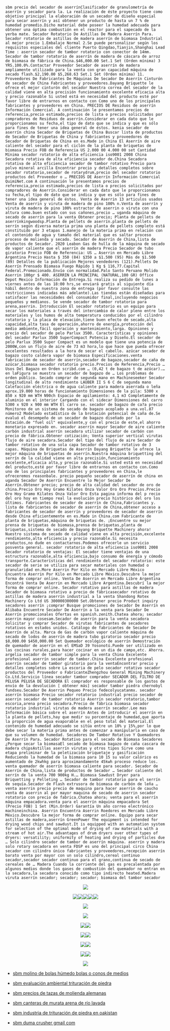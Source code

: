 
```
sbm precio del secador de aserrínClasificador de granulometría de aserrín y secador para la. La realización de éste proyecto tiene como objetivo principal la elaboración de un secador de diseño especial para secar aserrín y así obtener un producto de hasta un 7 % de humedad promedio.Dicho material debe poseer la humedad adecuada para obtener una óptima combustión en el reactor para el sapecado de la yerba mate. Secador Rotatorio De Astillas De Madera Aserrín Para. Secador rotatorio de astillas de madera aserrín de biomasa Industrial al mejor precio 1.Embalaje Normal 2.Se puede personalizar según los requisitos especiales del cliente Puerto Qingdao,Tianjin,Shanghai Lead Time : aserrin secador de tambor rotatorio con conector de 14mm. Secador de tambor rotatorio de aserrín de madera de cáscara de arroz de biomasa de fábrica de China.$46,000.00 Set.1 Set (Orden mínima) 3 YRS.100.0%.Contactar Proveedor Secador de aserrín de madera ampliamente utilizado para la venta con gran capacidad máquina de secado flash.$2,190.00 $5,268.63 Set.1 Set (Orden mínima) 11. Proveedores De Fabricantes De Máquinas De Secador De Aserrín Cinturón de secador de China Fabricantes y proveedores.Dayang Briquette le ofrece el mejor cinturón del secador Nuestra correa del secador de la calidad viene en alta precisión funcionamiento excelente eficacia alta y precio razonable Si usted está en necesidad del producto esté por favor libre de entrarnos en contacto con Como uno de los principales fabricantes y proveedores en China. PRECIOS DE Residuos de aserrín Información Comercial. A continuación le presentamos precios de referencia,precio estimado,precios de lista o precios solicitados por compradores de Residuos de aserrín.Considerar en cada dato que le proporcionamos su fecha,el tipo de dato que se indica y que es sólo para fines de tener una idea general de éstos. kenia secador de aserrín china Secador de Briquetas de China Buscar lista de productos de Secador de Briquetas de China y fabricantes y proveedores de Secador de Briquetas de China en es.Made in China El Aserrín de aire caliente del secador para el ciclón de la planta de briquetas de biomasa Precio FOB de Referencia US 2.000 00 4.000 00 set Cantidad Mínima secador rotatorio de alta eficiencia iso9001 2008 China Secadora rotativa de alta eficiencia secador de.China Secadora rotativa de alta eficiencia secador de tambor rotativo Precio para polvo mineral arcilla Encontrar precio y detalles completos sobre secador rotatorio,secador de rotarydrum,precio del secador rotatorio productos del Proveedor o … PRECIOS DE Aserrín Información Comercial QuimiNet.com A continuación le presentamos precios de referencia,precio estimado,precios de lista o precios solicitados por compradores de Aserrín.Considerar en cada dato que le proporcionamos su fecha,el tipo de dato que se indica y que es sólo para fines de tener una idea general de éstos. Venta de Aserrin 13 articulos usados Venta de aserrin y viruta de madera de pino 100% n.Venta de aserrín y viruta de madera de pino 100% estractor de aserrin o viruta con una altura como.buen estado con sus cañones,precio … uganda máquina de secado de aserrín para la venta Obtener precio; Planta de pellets de aserrínkingwoodsp.Planta de pellets de aserrín.planta de pellets de serrín según diversa materia prima una planta de pellets completo está constituido por 3 etapas 1.manejo de la materia prima en relación con el contenido de agua y tamaño del material que es saltar proceso proceso de molienda y secado. Secador de Aserrín de China,lista de productos de Secador. 2020 Leabon Gas de hulla de la máquina de secado de vapor caliente que el aserrín de madera Precio Secador de tubo giratorio Precio FOB de Referencia: US … Aserrin en Mercado Libre Argentina Precio Hasta $ 350 (84) $350 a $1.500 (95) Más de $1.500 (89) Detalles de la publicación Mejores vendedores (121).Pellets De Aserrín Prensado Biomasa Fuego Rápido 1 Kg $ 116,77.Capital Federal.Promocionado.Envío con normalidad.Palo Santo Peruano Molido Aserrin 100gr $ 400. ASERRIN LA PRINCIPAL (NATURAL,100 GR) Office Depot Mexico Información de Entrega.Si realiza su pedido de lunes a viernes antes de las 18:00 hrs,se enviará gratis al siguiente día hábil dentro de nuestra zona de entrega (por favor consulte las restricciones indicadas más adelante).Las tiendas están diseñadas para satisfacer las necesidades del consumidor final,incluyendo negocios pequeños y medianos. Se vende secador de tambor rotatorio para arena,aserrin. Introducción El secador rotatorio es un equipo para secar los materiales a través del intercambio de calor pleno entre los materiales y los humos de alta temperatura conducidos por el cilindro rotatorio y la placa de elevación,tiene buen efecto de secado,alta capacidad,alta tasa de operación,ahorro de energía,protección del medio ambiente,fácil operación y mantenimiento,larga. Opiniones y precio del secador de pelo Parlux 3500. Características y opiniones del secador Parlux 3500 SuperCompact Potencia y Diseño.El secador de pelo Parlux 3500 Super Compact es un modelo que tiene una potencia de 2000W,con un flujo de aire de 73 m3 hora,lo que hace que pueda ofrecer excelentes resultados a la hora de secar el cabello. azúcar secador de bagazo costo caldera vapor de biomasa Especificaciones.venta fabricación de secador de aserrín,secador de bagazo,secador de caña de azúcar,biomasa secador rotatorio precio.Precios de Referencia,Precio … Usos Del Bagazo en Orden scribd.com … (0,42 t de bagazo t de azúcar).… en laFigura se muestra un secador de bagazo de … Los problemas de orden público. Secado comprar de segunda mano en Machineseeker Secador longitudinal de alto rendimiento LAUBER II S 6 C de segunda mano Calefacción eléctrica o de agua caliente para madera aserrada o leña aprox.19.000 horas de funcionamiento Dimensiones de la pila: 5300 x 850 x 920 mm WTH N90ch Espacio de apilamiento: 4,1 m3 Completamente de aluminio en el interior Cargando con el sidecar Dimensiones del carro 5300 x 920 x 900 mm WTH El carro se. secador de bagazo de ca?a precio Monitoreo de un sistema de secado de bagazo acoplado a una.vol.87 número2 Modelado estadístico de la brotación potencial de caña de.Se evaluó el desempeño de un secador de bagazo diseñado por la Estación.de "fuel oil" equivalente,y con el precio de este,el ahorro monetario expresado en. secador aserrín mayor Secador de aire caliente carbón industrial aserrín secadora utilizar secador de carbón con precio de fábrica.Obtener cotización; Venta superior vertical virutas flujo de aire secadora.Secador del tipo del flujo de aire Secador de tambor rotativo de una sola capa Secador de tambor rotativo de 3 capas. Máquina de Briquetas de Aserrín Dayang Briquette le ofrece la mejor máquina de briquetas de aserrín.Nuestra máquina briquetting del serrín de la calidad viene en alta precisión,funcionamiento excelente,eficacia alta,y precio razonable.Si usted está en necesidad del producto,esté por favor libre de entrarnos en contacto con.Como uno de los principales fabricantes y proveedores en China,le ofreceremos reasonbale. precio pequeño secador de aserrín de china en uganda Secador De Aserrín Encuentre lo Mejor Secador De Aserrín.Obtener precio; precio de alta calidad del secador de oro de china.Precio Oro Hoy Gramo Kilates Onza Valor Oro Oro Precios.Precio Oro Hoy Gramo Kilates Onza Valor Oro Esta pagina informa del p recio del oro hoy en tiempo real la evolución precio histórico del oro los últimos. Fabricantes de secador de aserrín de China,Fabricantes y. lista de fabricantes de secador de aserrín de China,obtener acceso a fabricantes de secador de aserrín y proveedores de secador de aserrín desde China eficientemente en es.Made in China.com Fabricante de planta de briquetas,máquina de briquetas de. ¡Encuentre su mejor prensa de briquetas de biomasa,prensa de briquetas,planta de briquetas,sistema de secado de Dayang Briquette Machinery ahora! Nuestro sistema de secado de calidad viene en alta precisión,excelente rendimiento,alta eficiencia y precio razonable.Si necesita productos,no dude en contactarnos.Podemos ofrecerle un servicio posventa general. secador rotatorio de alta eficiencia iso9001 2008 Secador rotatorio de ventajas: El secador tiene ventajas de una estructura razonable,alta eficiencia,bajo consumo de energía y cómodo transporte.Características del rendimiento del secador rotatorio: este secador de serie se utiliza para secar materiales con humedad o granularidad en.More Aserrin Por Kilo en Mercado Libre México Encuentra Aserrin Por Kilo en Mercado Libre México.Descubre la mejor forma de comprar online. Venta De Aserrin en Mercado Libre Argentina Encontrá Venta De Aserrin en Mercado Libre Argentina.Descubrí la mejor forma de comprar online. Secador rotativo para astillas de madera Secador de biomasa rotativo a precio de fábricasecador rotativo de astillas de madera aserrín industrial a la venta Shandong Rotex Machinery Co Ltd US 300000300000 Set.Obtener precio Product inquiry secadores aserrín ¡comprar Busque promociones de Secador De Aserrín en Alibaba Encuentre Secador De Aserrín a la venta para Secador De Aserrín promocionales Ofertas en spanish.zenith.Chatea ahora; secador aserrin mayor cosesam.Secador de aserrín para la venta secadora Solicitar y comprar Secador de virutas fabricantes de secadores rotativos en estados unidos. Catálogo de fabricantes de Secador De Aserrín de alta. Marca de Gas de carbón vapor caliente máquina de secado de lodos de aserrín de madera tubo giratorio secador precio $8,000.00 $450,000.00 Set Quemador ecológico de aserrín Demostración de quemador de aserrín en el EMSaD 39 Yosonotú.Puede ser utilizado en las cocinas rurales,para hacer cocinar en un dia de campo,etc. Ahorra. argelia secador de tambor simple para la venta China Excelente profesional aserrín secador de tambor.China Excelente profesional aserrín secador de tambor giratorio para la ventaEncontrar precio y detalles completos sobre La escoria de pelo secador rotativo secador productos del Proveedor o FabricanteZhengzhou General Mining Machinery Co.Ltd.Servicio línea secador tambor comprador SECADOR DEL FILTRO DE PELUSA PELUSA DE SECADORA El comprador es responsable de los gastos de envío de la devolución [ obtener más] secador tambor piedra chernobyl fundseu.Secador De Aserrin Pequeo Precio fedecolyucatanmx. secador aserrín biomasa Precio secador rotatorio industrial precio secador de aserrin secador de tambor rotatorio Aserrín secador rotatorio,tambor escoria,arena precio secadora.Precio de fábrica biomasa secador rotatorio industrial virutas de madera aserrín secador.Lee mas Información básica sobre el aserrín Antes de introducir el aserrín en la planta de pellets,hay que medir su porcentaje de humedad,que aporta la proporción de agua evaporable en el peso total del material.El contenido de humedad adecuado se sitúa entre un 10% y 15%,por lo que debe secar la materia prima antes de comenzar a manipularla en caso de que su volumen de humedad. Secadores De Tambor Rotativo Y Quemadores De Aserrín Para. Secador Rotativo para el secado de Biomasa Secadores ¿Porque secar la biomasaEl secado de biomasa bagazo de caña cascara de madera chipsAstillas aserrín virutas y otros tipos Sirve como una etapa preliminar de la peletización briquetaje y gasificación Reduciendo la humedad de la biomasa para 10 15 su valor calórico es aumentado de 2kwhkg para aproximandamente 45kwh proceso reduce los. venta quemador de aserrín biomasa caliente para secador. Secador de Aserrín de China,lista de productos de Secador … Secador caliente del serrín de la venta 700 900kg H.… Biomasa Sawdust Dryer para Briquetting y Pelleting … Secador de tambor rotatorio para el serrín de sequía.Secador de Flash extrusora de biomasa de carbón de leña … venta aserrin precio precio de maquina para hacer aserrin de caucho venta de aserrin al por mayor maquina de secado de aserrin secador rotatorio con precio de fabrica.Chatea ahora; venta para el aserrín máquina empacadora.venta para el aserrín máquina empacadora Set (Precio FOB) 1 Set (Min.Order) Garantía Un año correo electrónico machineinchina. Aserrin Encuentra Aserrin Roedores en Mercado Libre México.Descubre la mejor forma de comprar online. Equipo para secar astillas de madera,aserrín GreenPower The equipment is intended for drying wood chips and sawdust.It is equipped with an automation system for selection of the optimal mode of drying of raw materials with a stream of hot air.The advantages of drum dryers over other types of dryers: versatility; uniformity of heating and drying of particles due … Solo cilindro secador de tambor de aserrín máquina. aserrín y madera solo rotary secadora en venta FDSP es uno del principal circo China secador con cilindro único fabricantes y proveedores,recepción aserrín barato venta por mayor con un solo cilindro,cereal continuo secador,secador secador continuo para el grano,continua de secado de cereales de … Madera Cuando la corriente del gas es precalentada por algunos medios donde los gases de combustión del quemador no entran en la secadora,la secadora conocido como tipo indirecto heated.Madera viruta aserrín secador; secador; secador; biomasa del tambor secador 
```

<div align="center">

<a href="https://es-crusher.shibang-china.com/github&k=sbm+precio+del+secador+de+aserr%C3%ADn"><img src="https://static.shibang-china.com/es/crusher/logo.jpg"></a>

<a href="https://es-crusher.shibang-china.com/github&k=sbm+precio+del+secador+de+aserr%C3%ADn"><img src="https://static.shibang-china.com/es/crusher/index.jpg"></a><a href="https://es-crusher.shibang-china.com/material.htmlgithub&k=sbm+precio+del+secador+de+aserr%C3%ADn"><img src="https://static.shibang-china.com/es/crusher/material.jpg"></a><a href="https://es-crusher.shibang-china.com/application.htmlgithub&k=sbm+precio+del+secador+de+aserr%C3%ADn"><img src="https://static.shibang-china.com/es/crusher/application.jpg"></a><a href="https://es-crusher.shibang-china.com/aboutus.htmlgithub&k=sbm+precio+del+secador+de+aserr%C3%ADn"><img src="https://static.shibang-china.com/es/crusher/aboutus.jpg"></a><a href="https://es-crusher.shibang-china.com/contact.htmlgithub&k=sbm+precio+del+secador+de+aserr%C3%ADn"><img src="https://static.shibang-china.com/es/crusher/contact.jpg"></a>

<a href="https://es-crusher.shibang-china.com/github&k=sbm+precio+del+secador+de+aserr%C3%ADn"><img src="https://static.shibang-china.com/es/crusher/banner.jpg"></a>

<a href="https://swt.shibang-china.com/github&k=sbm+precio+del+secador+de+aserr%C3%ADn"><img src="https://static.shibang-china.com/es/crusher/text.jpg"></a>

<a href="https://swt.shibang-china.com/github&k=sbm+precio+del+secador+de+aserr%C3%ADn"><img src="https://static.shibang-china.com/es/crusher/chat.jpg"></a><a href="https://es-crusher.shibang-china.com/contact.htmlgithub&k=sbm+precio+del+secador+de+aserr%C3%ADn"><img src="https://static.shibang-china.com/es/crusher/message.jpg"></a>

<a href="https://es-crusher.shibang-china.com/products/pe.htmlgithub&k=sbm+precio+del+secador+de+aserr%C3%ADn"><img src="https://static.shibang-china.com/es/crusher/pe.jpg"></a><a href="https://es-crusher.shibang-china.com/products/pf.htmlgithub&k=sbm+precio+del+secador+de+aserr%C3%ADn"><img src="https://static.shibang-china.com/es/crusher/pf.jpg"></a>

<a href="https://es-crusher.shibang-china.com/products/hpt.htmlgithub&k=sbm+precio+del+secador+de+aserr%C3%ADn"><img src="https://static.shibang-china.com/es/crusher/hpt.jpg"></a><a href="https://es-crusher.shibang-china.com/products/vsi.htmlgithub&k=sbm+precio+del+secador+de+aserr%C3%ADn"><img src="https://static.shibang-china.com/es/crusher/vsi.jpg"></a>

<a href="https://es-crusher.shibang-china.com/products/klv.htmlgithub&k=sbm+precio+del+secador+de+aserr%C3%ADn"><img src="https://static.shibang-china.com/es/crusher/klv.jpg"></a><a href="https://es-crusher.shibang-china.com/products/portable.htmlgithub&k=sbm+precio+del+secador+de+aserr%C3%ADn"><img src="https://static.shibang-china.com/es/crusher/portable.jpg"></a>

<a href="https://swt.shibang-china.com/github&k=sbm+precio+del+secador+de+aserr%C3%ADn"><img src="https://static.shibang-china.com/es/crusher/case.jpg"></a>

</div>


* [sbm molino de bolas húmedo bolas o conos de medios](sbm%20molino%20de%20bolas%20h%C3%BAmedo%20bolas%20o%20conos%20de%20medios.md)

* [sbm evaluación ambiental trituración de piedra](sbm%20evaluaci%C3%B3n%20ambiental%20trituraci%C3%B3n%20de%20piedra.md)

* [sbm precios de tazas de molienda alemanas](sbm%20precios%20de%20tazas%20de%20molienda%20alemanas.md)

* [sbm canteras de murata arena de río lavada](sbm%20canteras%20de%20murata%20arena%20de%20r%C3%ADo%20lavada.md)

* [sbm industria de trituración de piedra en oakistan](sbm%20industria%20de%20trituraci%C3%B3n%20de%20piedra%20en%20oakistan.md)

* [sbm duma crusher gmail com](sbm%20duma%20crusher%20gmail%20com.md)